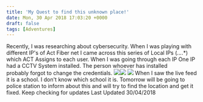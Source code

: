 ```yaml
---
title: 'My Quest to find this unknown place!'
date: Mon, 30 Apr 2018 17:03:20 +0000
draft: false
tags: [Adventures]
---
```


Recently, I was researching about cybersecurity. When I was playing with different IP's of Act Fiber net I came across this series of Local IPs (*.*.*.*.*) which ACT Assigns to each user. When I was going through each IP One IP had a CCTV System installed. The person whoever has installed probably forgot to change the credentials. ![](http://blog.bsiddhartha.com/wp-content/uploads/2018/04/IMG_3085-169x300.png)![](http://blog.bsiddhartha.com/wp-content/uploads/2018/04/IMG_3075-169x300.png) ![](http://blog.bsiddhartha.com/wp-content/uploads/2018/04/IMG_3074-169x300.png) When I saw the live feed it is a school. I don't know which school it is. Tomorrow will be going to police station to inform about this and will try to find the location and get it fixed. Keep checking for updates Last Updated 30/04/2018